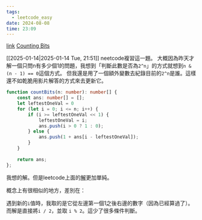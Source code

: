 ```yaml
---
tags:
  - leetcode_easy
date: 2024-08-08
time: 23:09
---
```

[link](https://leetcode.com/problems/counting-bits/description/)
[Counting Bits](https://neetcode.io/problems/counting-bits)

[[2025-01-14|2025-01-14 Tue, 21:51]]
neetcode複習這一題。
大概因為昨天才解一個只問n有多少個1的問題，我想到「判斷此數是否為`2^n`」的方式就想到`n & (n - 1) == 0`這個方式。
但我還是用了一個額外變數去紀錄目前的`2^n`是誰。這樣還不如乾脆用影片解答的方式來去更新它。





```ts
function countBits(n: number): number[] {
	const ans: number[] = [];
	let leftestOneVal = 0
	for (let i = 0; i <= n; i++) {
		if (i >= leftestOneVal << 1) {
			leftestOneVal = i;
			ans.push(i > 0 ? 1 : 0);
		} else {
			ans.push(1 + ans[i - leftestOneVal]);
		}
	}
	  
	return ans;
};
```
我想的解。但是leetcode上面的[解](https://leetcode.com/problems/counting-bits/solutions/1808016/c-vectors-only-easy-to-understand-full-explanation/)更加單純。

概念上有很相似的地方，差別在：

遇到新的`i`值時，我取的是它從左邊第一個1之後右邊的數字（因為已經算過了）。
而解是直接將`i / 2`，並取 `i % 2`。這少了很多條件判斷。